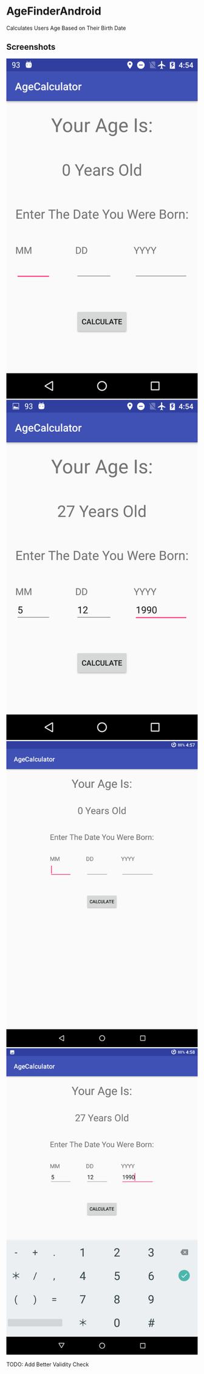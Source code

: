 # AgeFinderAndroid
Calculates Users Age Based on Their Birth Date

## Screenshots
![alt text](https://raw.githubusercontent.com/justsch/AgeFinderAndroid/master/Screenshots/ageCalcScreenshot0.png)
![alt text](https://raw.githubusercontent.com/justsch/AgeFinderAndroid/master/Screenshots/ageCalcScreenshot1.png)
![alt text](https://raw.githubusercontent.com/justsch/AgeFinderAndroid/master/Screenshots/ageCalcScreenshot2.png)
![alt text](https://raw.githubusercontent.com/justsch/AgeFinderAndroid/master/Screenshots/ageCalcScreenshot3.png)


TODO: Add Better Validity Check

